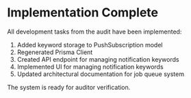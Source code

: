 # Implementation Complete

All development tasks from the audit have been implemented:

1. Added keyword storage to PushSubscription model
2. Regenerated Prisma Client
3. Created API endpoint for managing notification keywords
4. Implemented UI for managing notification keywords
5. Updated architectural documentation for job queue system

The system is ready for auditor verification.